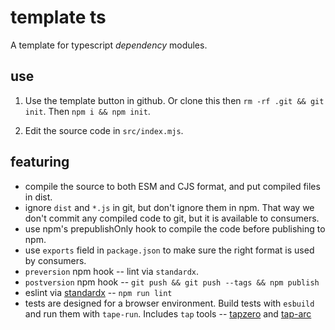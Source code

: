 # template ts

A template for typescript *dependency* modules.

## use
1. Use the template button in github. Or clone this then `rm -rf .git && git init`. Then `npm i && npm init`.

2. Edit the source code in `src/index.mjs`.

## featuring

* compile the source to both ESM and CJS format, and put compiled files in dist.
* ignore `dist` and `*.js` in git, but don't ignore them in npm. That way we don't commit any compiled code to git, but it is available to consumers.
* use npm's prepublishOnly hook to compile the code before publishing to npm.
* use `exports` field in `package.json` to make sure the right format is used by consumers.
* `preversion` npm hook -- lint via `standardx`.
* `postversion` npm hook -- `git push && git push --tags && npm publish`
* eslint via [standardx](https://www.npmjs.com/package/standardx) -- `npm run lint`
* tests are designed for a browser environment. Build tests with `esbuild` and run them with `tape-run`. Includes `tap` tools -- [tapzero](https://github.com/socketsupply/tapzero) and [tap-arc](https://www.npmjs.com/package/tap-arc)
